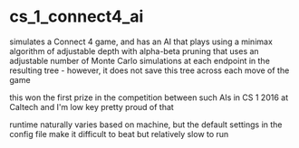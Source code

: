 # cs_1_connect4_ai
simulates a Connect 4 game, and has an AI that plays using a minimax algorithm of adjustable depth with alpha-beta pruning that uses an adjustable number of Monte Carlo simulations at each endpoint in the resulting tree - however, it does not save this tree across each move of the game

this won the first prize in the competition between such AIs in CS 1 2016 at Caltech and I'm low key pretty proud of that

runtime naturally varies based on machine, but the default settings in the config file make it difficult to beat but relatively slow to run
